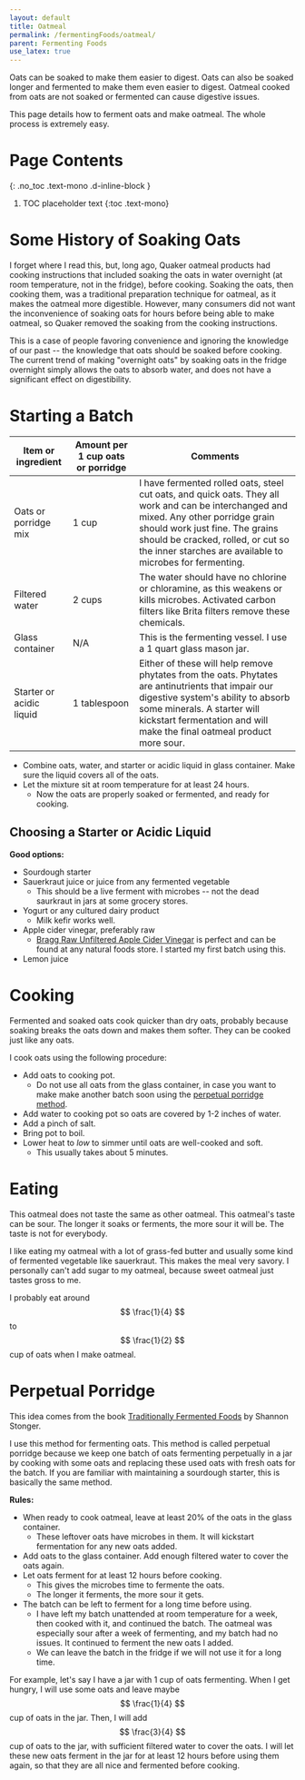 ```yaml
---
layout: default
title: Oatmeal
permalink: /fermentingFoods/oatmeal/
parent: Fermenting Foods
use_latex: true
---
```


Oats can be soaked to make them easier to digest. Oats can also be soaked longer and fermented to make them even easier to digest. Oatmeal cooked from oats are not soaked or fermented can cause digestive issues.

This page details how to ferment oats and make oatmeal. The whole process is extremely easy.

# Page Contents
{: .no_toc .text-mono .d-inline-block }

1. TOC placeholder text
{:toc .text-mono}

# Some History of Soaking Oats

I forget where I read this, but, long ago, Quaker oatmeal products had cooking instructions that included soaking the oats in water overnight (at room temperature, not in the fridge), before cooking. Soaking the oats, then cooking them, was a traditional preparation technique for oatmeal, as it makes the oatmeal more digestible. However, many consumers did not want the inconvenience of soaking oats for hours before being able to make oatmeal, so Quaker removed the soaking from the cooking instructions.

This is a case of people favoring convenience and ignoring the knowledge of our past -- the knowledge that oats should be soaked before cooking. The current trend of making "overnight oats" by soaking oats in the fridge overnight simply allows the oats to absorb water, and does not have a significant effect on digestibility.

# Starting a Batch

| Item or ingredient | Amount per 1 cup oats or porridge | Comments |
| --- | --- | --- |
| Oats or porridge mix | 1 cup | I have fermented rolled oats, steel cut oats, and quick oats. They all work and can be interchanged and mixed. Any other porridge grain should work just fine. The grains should be cracked, rolled, or cut so the inner starches are available to microbes for fermenting. |
| Filtered water | 2 cups | The water should have no chlorine or chloramine, as this weakens or kills microbes. Activated carbon filters like Brita filters remove these chemicals. |
| Glass container | N/A | This is the fermenting vessel. I use a 1 quart glass mason jar. |
| Starter or acidic liquid | 1 tablespoon | Either of these will help remove phytates from the oats. Phytates are antinutrients that impair our digestive system's ability to absorb some minerals. A starter will kickstart fermentation and will make the final oatmeal product more sour. |

* Combine oats, water, and starter or acidic liquid in glass container. Make sure the liquid covers all of the oats.
* Let the mixture sit at room temperature for at least 24 hours.
	* Now the oats are properly soaked or fermented, and ready for cooking.

## Choosing a Starter or Acidic Liquid

**Good options:**
* Sourdough starter
* Sauerkraut juice or juice from any fermented vegetable
	* This should be a live ferment with microbes -- not the dead saurkraut in jars at some grocery stores.
* Yogurt or any cultured dairy product
	* Milk kefir works well.
* Apple cider vinegar, preferably raw
	* [Bragg Raw Unfiltered Apple Cider Vinegar](https://www.amazon.com/Bragg-Organic-Apple-Cider-Vinegar/dp/B001I7MVG0) is perfect and can be found at any natural foods store. I started my first batch using this.
* Lemon juice

# Cooking

Fermented and soaked oats cook quicker than dry oats, probably because soaking breaks the oats down and makes them softer. They can be cooked just like any oats.

I cook oats using the following procedure:
* Add oats to cooking pot.
	* Do not use all oats from the glass container, in case you want to make make another batch soon using the [perpetual porridge method](#perpetual-porridge).
* Add water to cooking pot so oats are covered by 1-2 inches of water.
* Add a pinch of salt.
* Bring pot to boil.
* Lower heat to *low* to simmer until oats are well-cooked and soft.
	* This usually takes about 5 minutes.

# Eating

This oatmeal does not taste the same as other oatmeal. This oatmeal's taste can be sour. The longer it soaks or ferments, the more sour it will be. The taste is not for everybody.

I like eating my oatmeal with a lot of grass-fed butter and usually some kind of fermented vegetable like sauerkraut. This makes the meal very savory. I personally can't add sugar to my oatmeal, because sweet oatmeal just tastes gross to me.

I probably eat around $$ \frac{1}{4} $$ to $$ \frac{1}{2} $$ cup of oats when I make oatmeal.

# Perpetual Porridge

This idea comes from the book [Traditionally Fermented Foods](https://www.amazon.com/Traditionally-Fermented-Foods-Old-Fashioned-Sustainable/dp/162414330X/ref=as_li_ss_tl?ie=UTF8&qid=1477407632&sr=8-1&keywords=traditionally+fermented+foods&linkCode=sl1&tag=nouridays-20&linkId=4af8e1d6e130a20830f3ed17b5587542) by Shannon Stonger.

I use this method for fermenting oats. This method is called perpetual porridge because we keep one batch of oats fermenting perpetually in a jar by cooking with some oats and replacing these used oats with fresh oats for the batch. If you are familiar with maintaining a sourdough starter, this is basically the same method.

**Rules:**
* When ready to cook oatmeal, leave at least 20% of the oats in the glass container.
	* These leftover oats have microbes in them. It will kickstart fermentation for any new oats added.
* Add oats to the glass container. Add enough filtered water to cover the oats again.
* Let oats ferment for at least 12 hours before cooking.
	* This gives the microbes time to fermente the oats.
	* The longer it ferments, the more sour it gets.
* The batch can be left to ferment for a long time before using.
	* I have left my batch unattended at room temperature for a week, then cooked with it, and continued the batch. The oatmeal was especially sour after a week of fermenting, and my batch had no issues. It continued to ferment the new oats I added.
	* We can leave the batch in the fridge if we will not use it for a long time.

For example, let's say I have a jar with 1 cup of oats fermenting. When I get hungry, I will use some oats and leave maybe $$ \frac{1}{4} $$ cup of oats in the jar. Then, I will add $$ \frac{3}{4} $$ cup of oats to the jar, with sufficient filtered water to cover the oats. I will let these new oats ferment in the jar for at least 12 hours before using them again, so that they are all nice and fermented before cooking.

